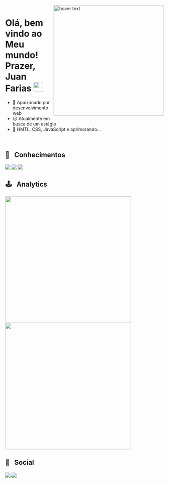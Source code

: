 <img align="right" src="https://raw.githubusercontent.com/gist/juanfariastk/5d6a39f32981983c00afedef5bb34f1c/raw/6a6be104f60bb9617770a6dd4e2dcea0a7e9b771/jfgitcard.svg" width="350" title="hover text">

<h1 align="left"> Olá, bem vindo ao Meu mundo! Prazer, Juan Farias <img src="https://raw.githubusercontent.com/kaueMarques/kaueMarques/master/hi.gif" width="30px"></h1>

- 🌹 Apaixonado por desenvolvimento web
- 😢 Atualmente em busca de um estágio
- 🧃 HMTL, CSS, JavaScript e aprimorando...
<br>

## 🔭 &nbsp; Conhecimentos
<img src="https://img.shields.io/badge/JavaScript-323330?style=flat&logo=javascript&logoColor=F7DF1E" /> <img src="https://img.shields.io/badge/HTML5-E34F26?style=flat&logo=html5&logoColor=white" /> <img src="https://img.shields.io/badge/CSS3-1572B6?style=flat&logo=css3&logoColor=white" /> 
<br>

## 🕹 &nbsp; Analytics
<p>
  <img width="400px"src="https://github-readme-stats.vercel.app/api?username=juanfariastk&show_icons=true&theme=omni">
  <img width="400px"src="https://github-readme-stats.vercel.app/api/top-langs/?username=anuraghazra&layout=compact&theme=algolia">
  </p>

## 🧐 &nbsp; Social
<p>
  <a href="https://www.linkedin.com/in/juanfariastk/" target="_blank">
    <img align="center" src="https://img.shields.io/badge/LinkedIn-0077B5?style=flat&logo=linkedin&logoColor=white">
  </a>
    <a href="https://www.instagram.com/juanfarias_tk/" target="_blank">
    <img align="center" src="https://img.shields.io/badge/Instagram-E4405F?style=flathttps://img.shields.io/badge/Instagram-E4405F?style=for-the-badge&logo=instagram&logoColor=white">
  </a>
  </p>


<!---
juanfariastk/juanfariastk is a ✨ special ✨ repository because its `README.md` (this file) appears on your GitHub profile.
You can click the Preview link to take a look at your changes.
--->
